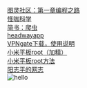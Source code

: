 [图灵社区：第一章编程之路](http://www.ituring.com.cn/book/miniarticle/2433)<br>
[怪咖科学](http://www.scienceswork.com/)<br>
[简书：爬虫](http://www.jianshu.com/p/9d94eea13ac1)<br>
[headwayapp](https://headwayapp.co/)<br>
[VPNgate下载，使用说明](http://blog.sina.com.cn/s/blog_ce2d92980102w354.html)<br>
[小米平板root（加精）](http://www.miui.com/thread-3009144-1-1.html)<br>
[小米平板root方法](http://www.mz6.net/news/2015-05-15/2197.html)<br>
[阳志平的网志](http://www.yangzhiping.com/)<br>
![hello](ChromeBookmark/2017-10-01_204820.png)<br>
[]()<br>
[]()<br>
[]()<br>
[]()<br>
[]()<br>
[]()<br>
[]()<br>
